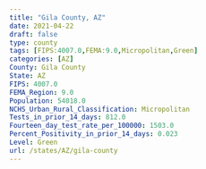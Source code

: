 ```yaml
---
title: "Gila County, AZ"
date: 2021-04-22
draft: false
type: county
tags: [FIPS:4007.0,FEMA:9.0,Micropolitan,Green]
categories: [AZ]
County: Gila County
State: AZ
FIPS: 4007.0
FEMA_Region: 9.0
Population: 54018.0
NCHS_Urban_Rural_Classification: Micropolitan
Tests_in_prior_14_days: 812.0
Fourteen_day_test_rate_per_100000: 1503.0
Percent_Positivity_in_prior_14_days: 0.023
Level: Green
url: /states/AZ/gila-county
---
```



